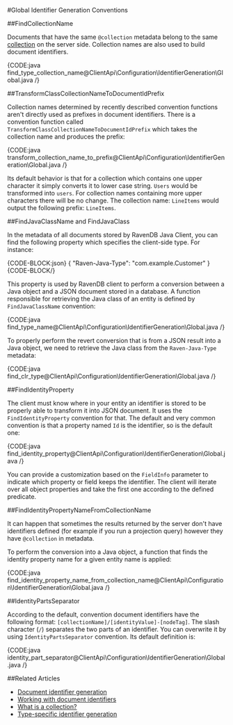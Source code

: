 #Global Identifier Generation Conventions

##FindCollectionName

Documents that have the same `@collection` metadata belong to the same [collection](../../../client-api/faq/what-is-a-collection) on the server side. Collection names are also used to build document identifiers. 

{CODE:java find_type_collection_name@ClientApi\Configuration\IdentifierGeneration\Global.java /}

##TransformClassCollectionNameToDocumentIdPrefix

Collection names determined by recently described convention functions aren't directly used as prefixes in document identifiers. There is a convention function called `TransformClassCollectionNameToDocumentIdPrefix` which takes the collection name and produces the prefix:

{CODE:java transform_collection_name_to_prefix@ClientApi\Configuration\IdentifierGeneration\Global.java /}

Its default behavior is that for a collection which contains one upper character it simply converts it to lower case string. `Users` would be transformed into `users`. For collection names containing more upper characters there will be no change. The collection name: `LineItems` would output the following prefix: `LineItems`.

##FindJavaClassName and FindJavaClass

In the metadata of all documents stored by RavenDB Java Client, you can find the following property which specifies the client-side type. For instance:

{CODE-BLOCK:json}
{
    "Raven-Java-Type": "com.example.Customer"
}
{CODE-BLOCK/}

This property is used by RavenDB client to perform a conversion between a Java object and a JSON document stored in a database. A function responsible for retrieving the Java class of an entity is defined by `FindJavaClassName` convention:

{CODE:java find_type_name@ClientApi\Configuration\IdentifierGeneration\Global.java /}

To properly perform the revert conversion that is from a JSON result into a Java object, we need to retrieve the Java class from the `Raven-Java-Type` metadata:

{CODE:java find_clr_type@ClientApi\Configuration\IdentifierGeneration\Global.java /}


##FindIdentityProperty

The client must know where in your entity an identifier is stored to be properly able to transform it into JSON document. It uses the `FindIdentityProperty` convention for that. The default and very common convention is that a property named `Id` is the identifier, so is the default one:

{CODE:java find_identity_property@ClientApi\Configuration\IdentifierGeneration\Global.java /}

You can provide a customization based on the `FieldInfo` parameter to indicate which property or field keeps the identifier. The client will iterate over all object properties and take the first one according to the defined predicate.

##FindIdentityPropertyNameFromCollectionName

It can happen that sometimes the results returned by the server don't have identifiers defined (for example if you run a projection query) however they have `@collection` in metadata.

To perform the conversion into a Java object, a function that finds the identity property name for a given entity name is applied:

{CODE:java find_identity_property_name_from_collection_name@ClientApi\Configuration\IdentifierGeneration\Global.java /}

##IdentityPartsSeparator

According to the default, convention document identifiers have the following format: `[collectionName]/[identityValue]-[nodeTag]`. The slash character (`/`) separates the two parts of an identifier.
You can overwrite it by using `IdentityPartsSeparator` convention. Its default definition is:

{CODE:java identity_part_separator@ClientApi\Configuration\IdentifierGeneration\Global.java /}

##Related Articles

- [Document identifier generation](../../../../server/kb/document-identifier-generation)
- [Working with document identifiers](../../../document-identifiers/working-with-document-identifiers)
- [What is a collection?](../../../faq/what-is-a-collection)
- [Type-specific identifier generation](../../../../client-api/configuration/identifier-generation/type-specific)
